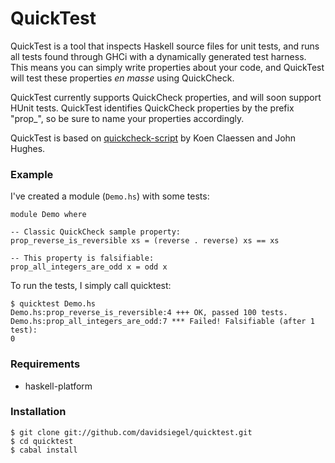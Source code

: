 QuickTest
=========

QuickTest is a tool that inspects Haskell source files for unit tests, and runs all tests found through GHCi with a dynamically generated test harness. This means you can simply write properties about your code, and QuickTest will test these properties *en masse* using QuickCheck.

QuickTest currently supports QuickCheck properties, and will soon support HUnit tests. QuickTest identifies QuickCheck properties by the prefix "prop_", so be sure to name your properties accordingly.

QuickTest is based on [quickcheck-script](http://hackage.haskell.org/package/quickcheck-script) by Koen Claessen and John Hughes.

### Example

I've created a module (`Demo.hs`) with some tests:

    module Demo where
    
    -- Classic QuickCheck sample property:
    prop_reverse_is_reversible xs = (reverse . reverse) xs == xs
    
    -- This property is falsifiable:
    prop_all_integers_are_odd x = odd x

To run the tests, I simply call quicktest:

    $ quicktest Demo.hs 
    Demo.hs:prop_reverse_is_reversible:4 +++ OK, passed 100 tests.
    Demo.hs:prop_all_integers_are_odd:7 *** Failed! Falsifiable (after 1 test):  
    0

### Requirements

 * haskell-platform

### Installation

    $ git clone git://github.com/davidsiegel/quicktest.git
    $ cd quicktest
    $ cabal install

